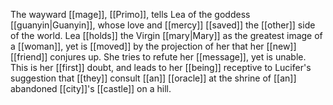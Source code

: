 The wayward [[mage]], [[Primo]], tells Lea of the goddess [[guanyin|Guanyin]], whose love and [[mercy]] [[saved]] the [[other]] side of the world. Lea [[holds]] the Virgin [[mary|Mary]] as the greatest image of a [[woman]], yet is [[moved]] by the projection of her that her [[new]] [[friend]] conjures up. She tries to refute her [[message]], yet is unable. This is her [[first]] doubt, and leads to her [[being]] receptive to Lucifer's suggestion that [[they]] consult [[an]] [[oracle]] at the shrine of [[an]] abandoned [[city]]'s [[castle]] on a hill. 